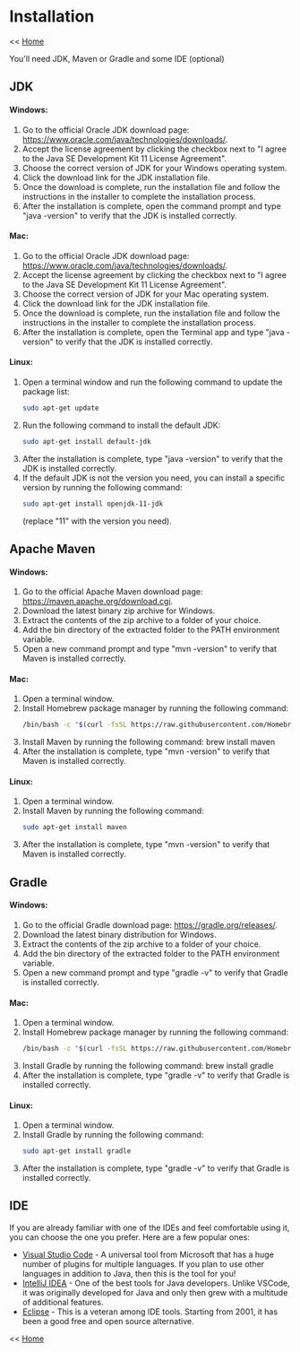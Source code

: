 # Installation 

<< [Home](README.md)

You'll need JDK, Maven or Gradle and some IDE (optional)

## JDK

#### Windows:

1. Go to the official Oracle JDK download page: https://www.oracle.com/java/technologies/downloads/.
1. Accept the license agreement by clicking the checkbox next to "I agree to the Java SE Development Kit 11 License Agreement".
1. Choose the correct version of JDK for your Windows operating system.
1. Click the download link for the JDK installation file.
1. Once the download is complete, run the installation file and follow the instructions in the installer to complete the installation process.
1. After the installation is complete, open the command prompt and type "java -version" to verify that the JDK is installed correctly.


#### Mac:

1. Go to the official Oracle JDK download page: https://www.oracle.com/java/technologies/downloads/.
1. Accept the license agreement by clicking the checkbox next to "I agree to the Java SE Development Kit 11 License Agreement".
1. Choose the correct version of JDK for your Mac operating system.
1. Click the download link for the JDK installation file.
1. Once the download is complete, run the installation file and follow the instructions in the installer to complete the installation process.
1. After the installation is complete, open the Terminal app and type "java -version" to verify that the JDK is installed correctly.

#### Linux:

1. Open a terminal window and run the following command to update the package list: 
    ```bash
    sudo apt-get update
    ```
1. Run the following command to install the default JDK: 
    ```bash
    sudo apt-get install default-jdk
    ```
1. After the installation is complete, type "java -version" to verify that the JDK is installed correctly.
1. If the default JDK is not the version you need, you can install a specific version by running the following command: 
    ```bash
    sudo apt-get install openjdk-11-jdk
    ```
    (replace "11" with the version you need).

## Apache Maven

#### Windows:

1. Go to the official Apache Maven download page: https://maven.apache.org/download.cgi.
1. Download the latest binary zip archive for Windows.
1. Extract the contents of the zip archive to a folder of your choice.
1. Add the bin directory of the extracted folder to the PATH environment variable.
1. Open a new command prompt and type "mvn -version" to verify that Maven is installed correctly.

#### Mac:

1. Open a terminal window.
1. Install Homebrew package manager by running the following command: 
    ```bash
    /bin/bash -c "$(curl -fsSL https://raw.githubusercontent.com/Homebrew/install/HEAD/install.sh)"
    ```
1. Install Maven by running the following command: brew install maven
1. After the installation is complete, type "mvn -version" to verify that Maven is installed correctly.

#### Linux:

1. Open a terminal window.
1. Install Maven by running the following command: 
    ```bash
    sudo apt-get install maven
    ```
1. After the installation is complete, type "mvn -version" to verify that Maven is installed correctly.


## Gradle

#### Windows:

1. Go to the official Gradle download page: https://gradle.org/releases/.
1. Download the latest binary distribution for Windows.
1. Extract the contents of the zip archive to a folder of your choice.
1. Add the bin directory of the extracted folder to the PATH environment variable.
1. Open a new command prompt and type "gradle -v" to verify that Gradle is installed correctly.

#### Mac:

1. Open a terminal window.
1. Install Homebrew package manager by running the following command: 
    ```bash
    /bin/bash -c "$(curl -fsSL https://raw.githubusercontent.com/Homebrew/install/HEAD/install.sh)"
    ```
1. Install Gradle by running the following command: brew install gradle
1. After the installation is complete, type "gradle -v" to verify that Gradle is installed correctly.

#### Linux:

1. Open a terminal window.
1. Install Gradle by running the following command: 
    ```bash
    sudo apt-get install gradle
    ```
1. After the installation is complete, type "gradle -v" to verify that Gradle is installed correctly.


## IDE
If you are already familiar with one of the IDEs and feel comfortable using it, you can choose the one you prefer. Here are a few popular ones:
* [Visual Studio Code](https://code.visualstudio.com/download) - A universal tool from Microsoft that has a huge number of plugins for multiple languages. If you plan to use other languages in addition to Java, then this is the tool for you!
* [IntelliJ IDEA](https://www.jetbrains.com/idea/download/) - One of the best tools for Java developers. Unlike VSCode, it was originally developed for Java and only then grew with a multitude of additional features.
* [Eclipse](https://www.eclipse.org/downloads/) - This is a veteran among IDE tools. Starting from 2001, it has been a good free and open source alternative.


<< [Home](README.md)